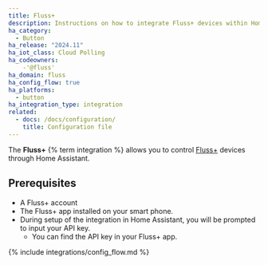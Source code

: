 ```yaml
---
title: Fluss+
description: Instructions on how to integrate Fluss+ devices within Home Assistant.
ha_category:
  - Button
ha_release: "2024.11"
ha_iot_class: Cloud Polling
ha_codeowners:
    -'@fluss'
ha_domain: fluss
ha_config_flow: true
ha_platforms:
  - button
ha_integration_type: integration
related:
  - docs: /docs/configuration/
    title: Configuration file
---
```


The **Fluss+** {% term integration %} allows you to control [Fluss+](https://fluss.io/) devices through Home Assistant.

## Prerequisites

- A Fluss+ account
- The Fluss+ app installed on your smart phone.
- During setup of the integration in Home Assistant, you will be prompted to input your API key.
   - You can find the API key in your Fluss+ app.

{% include integrations/config_flow.md %}
